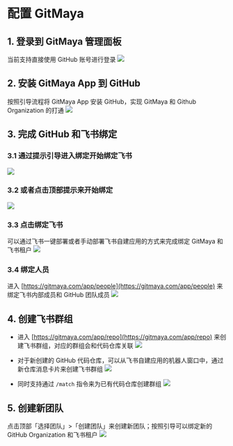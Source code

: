 # 配置 GitMaya

## 1. 登录到 GitMaya 管理面板

当前支持直接使用 GitHub 账号进行登录
![](../../asset/img/signin.png)

## 2. 安装 GitMaya App 到 GitHub

按照引导流程将 GitMaya App 安装 GitHub，实现 GitMaya 和 Github Organization 的打通
![](../../asset/img/auth.png)

## 3. 完成 GitHub 和飞书绑定

### 3.1 通过提示引导进入绑定开始绑定飞书

![](../../asset/img/onboard-1.png)

### 3.2 或者点击顶部提示来开始绑定

![](../../asset/img/onboard-2.png)

### 3.3 点击绑定飞书

可以通过飞书一键部署或者手动部署飞书自建应用的方式来完成绑定 GitMaya 和飞书租户
![](../../asset/img/onboard-3.png)

### 3.4 绑定人员

进入 [https://gitmaya.com/app/people](https://gitmaya.com/app/people) 来绑定飞书内部成员和 GitHub 团队成员
![](../../asset/img/onboard-4.png)

## 4. 创建飞书群组

- 进入 [https://gitmaya.com/app/repo](https://gitmaya.com/app/repo) 来创建飞书群组，对应的群组会和代码仓库关联
  ![](../../asset/img/onboard-5.png)

- 对于新创建的 GitHub 代码仓库，可以从飞书自建应用的机器人窗口中，通过新仓库消息卡片来创建飞书群组
  ![](../../asset/img/feishu-1.png)

- 同时支持通过 `/match` 指令来为已有代码仓库创建群组
  ![](../../asset/img/feishu-2.png)

## 5. 创建新团队

点击顶部「选择团队」>「创建团队」来创建新团队；按照引导可以绑定新的 GitHub Organization 和飞书租户
![](../../asset/img/create-1.png)
